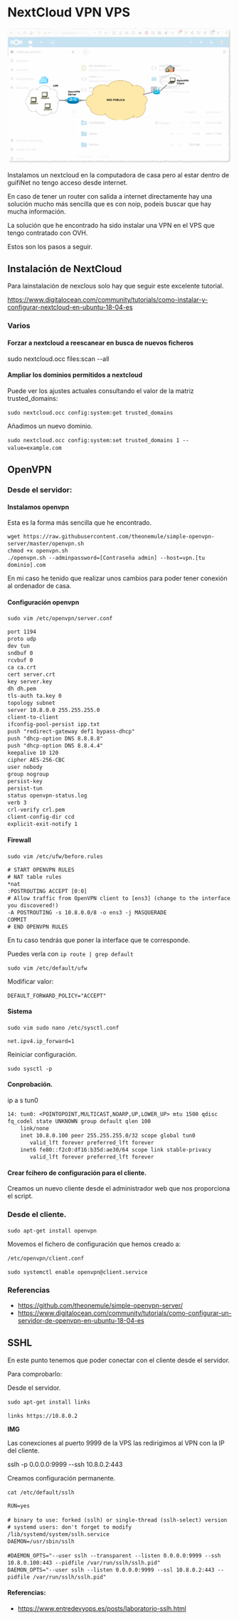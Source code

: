 # NextCloud VPN VPS



![NextcloudCasa](../img/NC-01.png) 

Instalamos un nextcloud en la computadora de casa pero al estar dentro de guifiNet no tengo acceso desde internet.

En caso de tener un router con salida a internet directamente hay una solución
mucho más sencilla que es con noip, podeis buscar que hay mucha información.

La solución que he encontrado ha sido instalar una VPN en el VPS que tengo contratado con OVH.

Estos son los pasos a seguir.

## Instalación de NextCloud

Para lainstalación de nexclous solo hay que seguir este excelente tutorial.

https://www.digitalocean.com/community/tutorials/como-instalar-y-configurar-nextcloud-en-ubuntu-18-04-es

### Varios

#### Forzar a nextcloud a reescanear en busca de nuevos ficheros

sudo nextcloud.occ files:scan --all

#### Ampliar los dominios permitidos a nextcloud

Puede ver los ajustes actuales consultando el valor de la matriz trusted_domains:

`sudo nextcloud.occ config:system:get trusted_domains`

Añadimos un nuevo dominio.

`sudo nextcloud.occ config:system:set trusted_domains 1 --value=example.com`

## OpenVPN

### Desde el servidor:

#### Instalamos openvpn

Esta es la forma más sencilla que he encontrado.

```
wget https://raw.githubusercontent.com/theonemule/simple-openvpn-server/master/openvpn.sh
chmod +x openvpn.sh
./openvpn.sh --adminpassword=[Contraseña admin] --host=vpn.[tu dominio].com
```

En mi caso he tenido que realizar unos cambios para poder tener conexión
al ordenador de casa.

#### Configuración openvpn


`sudo vim /etc/openvpn/server.conf`

```
port 1194
proto udp
dev tun
sndbuf 0
rcvbuf 0
ca ca.crt
cert server.crt
key server.key
dh dh.pem
tls-auth ta.key 0
topology subnet
server 10.8.0.0 255.255.255.0
client-to-client
ifconfig-pool-persist ipp.txt
push "redirect-gateway def1 bypass-dhcp"
push "dhcp-option DNS 8.8.8.8"
push "dhcp-option DNS 8.8.4.4"
keepalive 10 120
cipher AES-256-CBC
user nobody
group nogroup
persist-key
persist-tun
status openvpn-status.log
verb 3
crl-verify crl.pem
client-config-dir ccd
explicit-exit-notify 1
```
#### Firewall

`sudo vim /etc/ufw/before.rules`

```
# START OPENVPN RULES
# NAT table rules
*nat
:POSTROUTING ACCEPT [0:0] 
# Allow traffic from OpenVPN client to [ens3] (change to the interface you discovered!)
-A POSTROUTING -s 10.8.0.0/8 -o ens3 -j MASQUERADE
COMMIT
# END OPENVPN RULES
```

En tu caso tendrás que poner la interface que te corresponde.

Puedes verla con `ip route | grep default`

`sudo vim /etc/default/ufw`

Modificar valor:

`DEFAULT_FORWARD_POLICY="ACCEPT"`

#### Sistema

`sudo vim sudo nano /etc/sysctl.conf`

```
net.ipv4.ip_forward=1
```

Reiniciar configuración.

`sudo sysctl -p`

#### Conprobación.

ip a s tun0

```
14: tun0: <POINTOPOINT,MULTICAST,NOARP,UP,LOWER_UP> mtu 1500 qdisc fq_codel state UNKNOWN group default qlen 100
    link/none 
    inet 10.8.0.100 peer 255.255.255.0/32 scope global tun0
       valid_lft forever preferred_lft forever
    inet6 fe80::f2c0:df16:b35d:ae30/64 scope link stable-privacy 
       valid_lft forever preferred_lft forever
```

#### Crear fcihero de configuración para el cliente.

Creamos un nuevo cliente desde el administrador web que nos proporciona el script.

### Desde el cliente.

`sudo apt-get install openvpn`

Movemos el fichero de configuración que hemos creado a:

`/etc/openvpn/client.conf`

`sudo systemctl enable openvpn@client.service`

### Referencias

- https://github.com/theonemule/simple-openvpn-server/
- https://www.digitalocean.com/community/tutorials/como-configurar-un-servidor-de-openvpn-en-ubuntu-18-04-es


## SSHL

En este punto tenemos que poder conectar con el cliente desde el servidor.

Para comprobarlo:

Desde el servidor.

`sudo apt-get install links`

`links https://10.8.0.2`

__IMG__ 

Las conexciones al puerto 9999 de la VPS las redirigimos al VPN con la IP del cliente.

sslh -p 0.0.0.0:9999 --ssh 10.8.0.2:443

Creamos configuración permanente.

`cat /etc/default/sslh`

```
RUN=yes

# binary to use: forked (sslh) or single-thread (sslh-select) version
# systemd users: don't forget to modify /lib/systemd/system/sslh.service
DAEMON=/usr/sbin/sslh

#DAEMON_OPTS="--user sslh --transparent --listen 0.0.0.0:9999 --ssh 10.8.0.100:443 --pidfile /var/run/sslh/sslh.pid"
DAEMON_OPTS="--user sslh --listen 0.0.0.0:9999 --ssl 10.8.0.2:443 --pidfile /var/run/sslh/sslh.pid"
```

#### Referencias:

- https://www.entredevyops.es/posts/laboratorio-sslh.html

